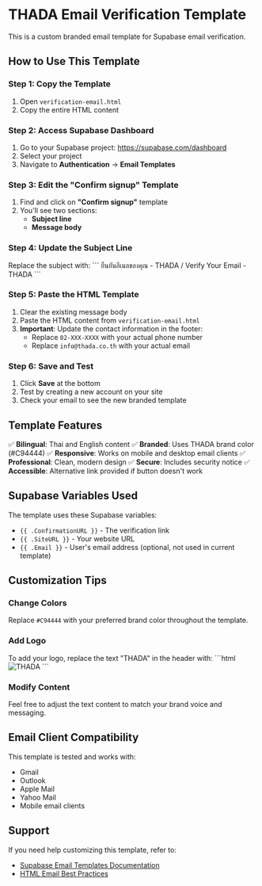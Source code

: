 # THADA Email Verification Template

This is a custom branded email template for Supabase email verification.

## How to Use This Template

### Step 1: Copy the Template
1. Open `verification-email.html`
2. Copy the entire HTML content

### Step 2: Access Supabase Dashboard
1. Go to your Supabase project: https://supabase.com/dashboard
2. Select your project
3. Navigate to **Authentication** → **Email Templates**

### Step 3: Edit the "Confirm signup" Template
1. Find and click on **"Confirm signup"** template
2. You'll see two sections:
   - **Subject line**
   - **Message body**

### Step 4: Update the Subject Line
Replace the subject with:
\`\`\`
ยืนยันอีเมลของคุณ - THADA / Verify Your Email - THADA
\`\`\`

### Step 5: Paste the HTML Template
1. Clear the existing message body
2. Paste the HTML content from `verification-email.html`
3. **Important**: Update the contact information in the footer:
   - Replace `02-XXX-XXXX` with your actual phone number
   - Replace `info@thada.co.th` with your actual email

### Step 6: Save and Test
1. Click **Save** at the bottom
2. Test by creating a new account on your site
3. Check your email to see the new branded template

## Template Features

✅ **Bilingual**: Thai and English content
✅ **Branded**: Uses THADA brand color (#C94444)
✅ **Responsive**: Works on mobile and desktop email clients
✅ **Professional**: Clean, modern design
✅ **Secure**: Includes security notice
✅ **Accessible**: Alternative link provided if button doesn't work

## Supabase Variables Used

The template uses these Supabase variables:
- `{{ .ConfirmationURL }}` - The verification link
- `{{ .SiteURL }}` - Your website URL
- `{{ .Email }}` - User's email address (optional, not used in current template)

## Customization Tips

### Change Colors
Replace `#C94444` with your preferred brand color throughout the template.

### Add Logo
To add your logo, replace the text "THADA" in the header with:
\`\`\`html
<img src="YOUR_LOGO_URL" alt="THADA" style="max-width: 200px; height: auto;">
\`\`\`

### Modify Content
Feel free to adjust the text content to match your brand voice and messaging.

## Email Client Compatibility

This template is tested and works with:
- Gmail
- Outlook
- Apple Mail
- Yahoo Mail
- Mobile email clients

## Support

If you need help customizing this template, refer to:
- [Supabase Email Templates Documentation](https://supabase.com/docs/guides/auth/auth-email-templates)
- [HTML Email Best Practices](https://www.campaignmonitor.com/css/)
